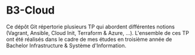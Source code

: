 # B3-Cloud

Ce dépôt Git répertorie plusieurs TP qui abordent différentes notions (Vagrant, Ansible, Cloud Init, Terraform & Azure, ...).
L'ensemble de ces TP ont été réalisés dans le cadre de mes études en troisième année de Bachelor Infrastructure & Système d'Information.

